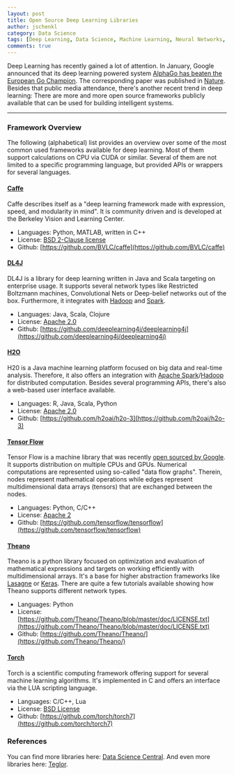 ```yaml
---
layout: post
title: Open Source Deep Learning Libraries
author: jschenkl
category: Data Science
tags: [Deep Learning, Data Science, Machine Learning, Neural Networks, Open Source]
comments: true
---
```


Deep Learning has recently gained a lot of attention. In January, Google announced that its deep learning powered system [AlphaGo has beaten the European Go Champion](http://googleresearch.blogspot.de/2016/01/alphago-mastering-ancient-game-of-go.html). The corresponding paper was published in [Nature](http://www.nature.com/nature/journal/v529/n7587/full/nature16961.html).
Besides that public media attendance, there's another recent trend in deep learning: There are more and more open source frameworks publicly available that can be used for building intelligent systems.

-----


### Framework Overview

The following (alphabetical) list provides an overview over some of the most common used frameworks available for deep learning. Most of them support calculations on CPU via CUDA or similar. Several of them are not limited to a specific programming language, but provided APIs or wrappers for several languages. 


#### [Caffe](http://caffe.berkeleyvision.org/)

Caffe describes itself as a "deep learning framework made with expression, speed, and modularity in mind". It is community driven and is developed at the Berkeley Vision and Learning Center. 

- Languages: Python, MATLAB, written in C++
- License: [BSD 2-Clause license](https://github.com/BVLC/caffe/blob/master/LICENSE)
- Github: [https://github.com/BVLC/caffe](https://github.com/BVLC/caffe)

#### [DL4J](http://deeplearning4j.org/)

DL4J is a library for deep learning written in Java and Scala targeting on enterprise usage. It supports several network types like Restricted Boltzmann machines, Convolutional Nets or Deep-belief networks out of the box. Furthermore, it integrates with [Hadoop](https://en.wikipedia.org/wiki/Apache_Hadoop) and [Spark](https://en.wikipedia.org/wiki/Apache_Spark).

- Languages: Java, Scala, Clojure
- License: [Apache 2.0](https://github.com/deeplearning4j/deeplearning4j/blob/master/LICENSE.txt)
- Github: [https://github.com/deeplearning4j/deeplearning4j](https://github.com/deeplearning4j/deeplearning4j)

#### [H2O](http://www.h2o.ai/)
H20 is a Java machine learning platform focused on big data and real-time analysis. Therefore, it also offers an integration with [Apache Spark](https://en.wikipedia.org/wiki/Apache_Spark)/[Hadoop](https://en.wikipedia.org/wiki/Apache_Hadoop) for distributed computation. Besides several programming APIs, there's also a web-based user interface available.

- Languages: R, Java, Scala, Python
- License: [Apache 2.0](https://github.com/h2oai/h2o-3/blob/master/LICENSE)
- Github: [https://github.com/h2oai/h2o-3](https://github.com/h2oai/h2o-3)

#### [Tensor Flow ](https://www.tensorflow.org/)

Tensor Flow is a machine library that was recently [open sourced by Google](http://googleresearch.blogspot.ca/2015/11/tensorflow-googles-latest-machine_9.html). It supports distribution on multiple CPUs and GPUs. Numerical computations are represented using so-called "data flow graphs". Therein, nodes represent mathematical operations while edges represent multidimensional data arrays (tensors) that are exchanged between the nodes.

- Languages: Python, C/C++ 
- License: [Apache 2](https://github.com/tensorflow/tensorflow/blob/master/LICENSE)
- Github: [https://github.com/tensorflow/tensorflow](https://github.com/tensorflow/tensorflow)

#### [Theano](http://www.deeplearning.net/software/theano/)

Theano is a python library focused on optimization and evaluation of mathematical expressions and targets on working efficiently with multidimensional arrays. It's a base for higher abstraction frameworks like [Lasagne](https://github.com/Lasagne/Lasagne) or [Keras](http://keras.io/). There are quite a few tutorials available showing how Theano supports different network types.

- Languages: Python
- License: [https://github.com/Theano/Theano/blob/master/doc/LICENSE.txt](https://github.com/Theano/Theano/blob/master/doc/LICENSE.txt)
- Github: [https://github.com/Theano/Theano/](https://github.com/Theano/Theano/)

#### [Torch](http://torch.ch/)

Torch is a scientific computing framework offering support for several machine learning algorithms. It's implemented in C and offers an interface via the LUA scripting language.

- Languages: C/C++, Lua
- License: [BSD License](https://en.wikipedia.org/wiki/BSD_License) 
- Github: [https://github.com/torch/torch7](https://github.com/torch/torch7)


### References
You can find more libraries here: [Data Science Central](http://www.datasciencecentral.com/profiles/blogs/here-are-15-libraries-in-various-languages-to-help-implement-your). And even more libraries here: [Teglor](http://www.teglor.com/b/deep-learning-libraries-language-cm569/).